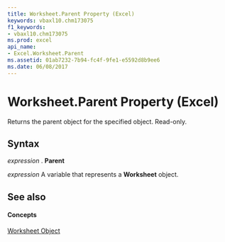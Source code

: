 ```yaml
---
title: Worksheet.Parent Property (Excel)
keywords: vbaxl10.chm173075
f1_keywords:
- vbaxl10.chm173075
ms.prod: excel
api_name:
- Excel.Worksheet.Parent
ms.assetid: 01ab7232-7b94-fc4f-9fe1-e5592d8b9ee6
ms.date: 06/08/2017
---
```



# Worksheet.Parent Property (Excel)

Returns the parent object for the specified object. Read-only.


## Syntax

 _expression_ . **Parent**

 _expression_ A variable that represents a **Worksheet** object.


## See also


#### Concepts


[Worksheet Object](Excel.Worksheet.md)

